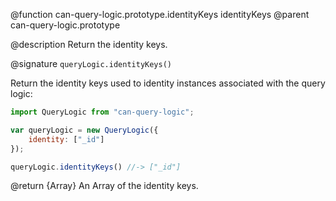 @function can-query-logic.prototype.identityKeys identityKeys
@parent can-query-logic.prototype


@description Return the identity keys.

@signature `queryLogic.identityKeys()`

Return the identity keys used to identity instances associated with the query logic:

```js
import QueryLogic from "can-query-logic";

var queryLogic = new QueryLogic({
    identity: ["_id"]
});

queryLogic.identityKeys() //-> ["_id"]
```

@return {Array<String>} An Array of the identity keys.
